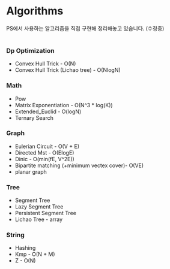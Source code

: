 # Algorithms
PS에서 사용하는 알고리즘을 직접 구현해 정리해놓고 있습니다. (수정중)
<br>
<br>
### Dp Optimization
* Convex Hull Trick - O(N)
* Convex Hull Trick (Lichao tree) - O(NlogN)
### Math  
* Pow
* Matrix Exponentiation - O(N^3 * log(K))
* Extended_Euclid - O(logN)
* Ternary Search
### Graph  
* Eulerian Circuit - O(V + E)
* Directed Mst - O(ElogE)
* Dinic - O(min(fE, V^2E))
* Bipartite matching (+minimum vectex cover)- O(VE)
* planar graph
### Tree  
* Segment Tree
* Lazy Segment Tree
* Persistent Segment Tree
* Lichao Tree - array
### String
* Hashing
* Kmp - O(N + M)
* Z - O(N)
